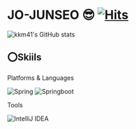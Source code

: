 # JO-JUNSEO 😎 [![Hits](https://hits.seeyoufarm.com/api/count/incr/badge.svg?url=https%3A%2F%2Fgithub.com%2Fkkm41&count_bg=%23D1CB87&title_bg=%23E58D1C&icon=&icon_color=%23E7E7E7&title=hits&edge_flat=false)](https://hits.seeyoufarm.com)
![kkm41's GitHub stats](https://github-readme-stats.vercel.app/api?username=kkm41&theme=dark&show_icons=true)

⭕Skiils
--

Platforms & Languages

![Spring](https://img.shields.io/badge/Spring-6DB33F.svg?&style=for-the-badge&logo=Spring&logoColor=white)
![Springboot](https://img.shields.io/badge/Springboot-6DB33F.svg?&style=for-the-badge&logo=Springboot&logoColor=white)


Tools

![IntelliJ IDEA](https://img.shields.io/badge/IntelliJ%20IDEA-2C2255.svg?&style=for-the-badge&logo=IntelliJ%20IDEA&logoColor=white)
